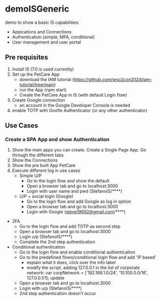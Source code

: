 # demoISGeneric
demo to show a basic IS capabilities:
- Appications and Connections
- Authentication (simple, MFA, conditional)
- User management and user portal
## Pre requisites
1. Install IS (7.0 is used currently)
2. Set up the PetCare App
   - download the IAM tutorial (https://github.com/wso2con2024/iam-tutorial/tree/main)
   -  run the App (npm start)
   -  Create the PetCare App in IS (with default Login flow)
3. Create Google connection
   - an account in the Google Developer Console is needed
4. enable TOTP with Goofle Authenticator (or any other authenticator)
## Use Cases
### Create a SPA App and show Authentication
1. Show the main apps you can create. Create a Single Page App. Go through the different tabs
2. Show the Connections
3. Show the pre built App PetCare
4. Execute different log in use cases
   - Simple U/P
      - Go to the login flow and show the default
      - Open a browser tab and go to localhost:3000
      - Login with user name and pwd (StefanoIS/****)
   - U/P + social login (Google)
      - Go to the login flow and add Google as log in option
      - Open a browser tab and go to localhost:3000
      - Login with Google (stene19692@gmail.com/****)
  - 2FA
      - Go to the login flow and add TOTP as second step
      - Open a browser tab and go to localhost:3000
      - Login u/p (StefanoIS/****)
      - Complete the 2nd step authentication
  - Conditional authentication
     - Go to the login flow and enable conditional authentication
     - Go to the predefined flows/conditional login flow and add 'IP based'
        - explain what it does, click over the info label
        - modify the script, adding 127.0.0.1 in the list of corporate network: var corpNetwork = ['192.168.1.0/24', '10.100.0.0/16', 127.0.0.1/1]; update
     - Open a browser tab and go to localhost:3000
     - Login with u/p (StefanoIS/****)
     - 2nd step authentication doesn't occur

